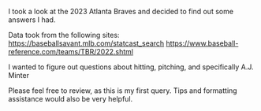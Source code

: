 I took a look at the 2023 Atlanta Braves and decided to find out some answers I had.  

Data took from the following sites:
https://baseballsavant.mlb.com/statcast_search
https://www.baseball-reference.com/teams/TBR/2022.shtml

I wanted to figure out questions about hitting, pitching, and specifically A.J. Minter

Please feel free to review, as this is my first query.  Tips and formatting assistance would also be very helpful.

